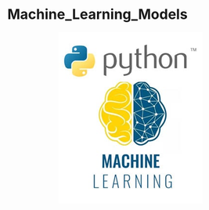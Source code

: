 # Machine_Learning_Models


<div style="display: flex; justify-content: center;">
<img src="/images/python.png" alt="python">
</div>
